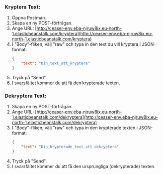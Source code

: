 ### Kryptera Text:

1. Öppna Postman.
2. Skapa en ny POST-förfrågan.
3. Ange URL: [http://ceaser-env.eba-njruw8ix.eu-north-1.elasticbeanstalk.com/kryptera](http://ceaser-env.eba-njruw8ix.eu-north-1.elasticbeanstalk.com/kryptera)
4. I "Body"-fliken, välj "raw" och typa in den text du vill kryptera i JSON-format:
   ```json
   {
       "text": "Din_text_att_kryptera"
   }
   ```
5. Tryck på "Send".
6. I svarsfältet kommer du att få den krypterade texten.

### Dekryptera Text:

1. Skapa en ny POST-förfrågan.
2. Ange URL: [http://ceaser-env.eba-njruw8ix.eu-north-1.elasticbeanstalk.com/dekryptera](http://ceaser-env.eba-njruw8ix.eu-north-1.elasticbeanstalk.com/dekryptera)
3. I "Body"-fliken, välj "raw" och typa in den krypterade texten i JSON-format:
   ```json
   {
       "text": "Din_krypterade_text_att_dekryptera"
   }
   ```
4. Tryck på "Send".
5. I svarsfältet kommer du att få den ursprungliga (dekrypterade) texten.
